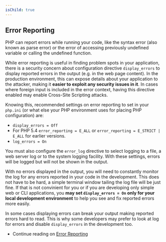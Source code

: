 ```yaml
---
isChild: true
---
```


## Error Reporting

PHP can report errors while running your code, like the syntax error (also known as parse error) or the error of
accessing previously undefined variable or calling the undefined function.

While error reporting is useful in finding problem spots in your application, there is a security concern about
configuration directive `display_errors` to display reported errors in the output (e.g. in the web page content). In the
production environment, this can expose details about your application to the attacker, making it __easier to exploit
any security issues in it__. In cases where foreign input is included in the error context, having this directive
enabled may enable Cross-Site Scripting attacks.

Knowing this, recommended settings on error reporting to set in your `php.ini` (or what else your PHP environment uses
for placing PHP configuration) are:

- `display_errors = Off`
- For PHP 5.4 `error_reporting = E_ALL` or `error_reporting = E_STRICT | E_ALL` for earlier versions.
- `log_errors = On`

You must also configure the `error_log` directive to select logging to a file, a web server log or to the system logging
facility. With these settings, errors will be logged but will not be shown in the output.

With no errors displayed in the output, you will need to constantly monitor the log for any errors reported in your
code in the development. This does not have to be hard, a simple terminal window tailing the log file will be just fine.
If that is not convinient for you or if you are developing only simple web or CLI applications, you __may set
`display_errors = On` only for your local development environment__ to help you see and fix reported errors more easily.

In some cases displaying errors can break your output making reported errors hard to read. This is why some developers
may prefer to look at log for errors and disable `display_errors` in the development too.

* Continue reading on [Error Reporting](/pages/Error-Reporting.html)
